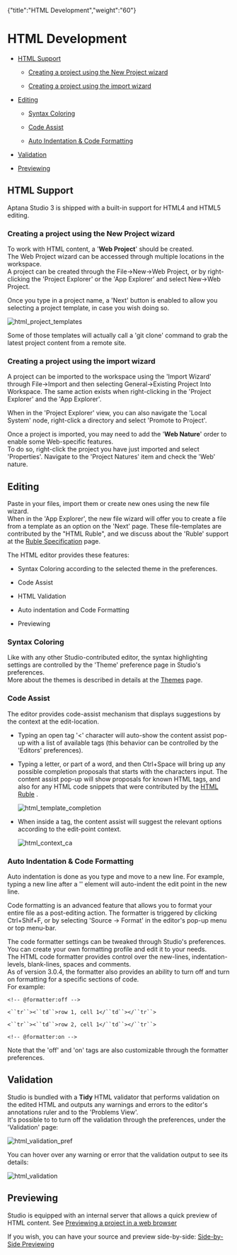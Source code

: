 {"title":"HTML Development","weight":"60"} 

# HTML Development

*   [HTML Support](#HTMLSupport)
    
    *   [Creating a project using the New Project wizard](#CreatingaprojectusingtheNewProjectwizard)
        
    *   [Creating a project using the import wizard](#Creatingaprojectusingtheimportwizard)
        
*   [Editing](#Editing)
    
    *   [Syntax Coloring](#SyntaxColoring)
        
    *   [Code Assist](#CodeAssist)
        
    *   [Auto Indentation & Code Formatting](#AutoIndentation&CodeFormatting)
        
*   [Validation](#Validation)
    
*   [Previewing](#Previewing)
    

## HTML Support

Aptana Studio 3 is shipped with a built-in support for HTML4 and HTML5 editing.

### Creating a project using the New Project wizard

To work with HTML content, a '**Web Project**' should be created.  
The Web Project wizard can be accessed through multiple locations in the workspace.  
A project can be created through the File->New->Web Project, or by right-clicking the 'Project Explorer' or the 'App Explorer' and select New->Web Project.

Once you type in a project name, a 'Next' button is enabled to allow you selecting a project template, in case you wish doing so.

![html_project_templates](/Images/appc/download/attachments/30083084/html_project_templates.jpg)

Some of those templates will actually call a 'git clone' command to grab the latest project content from a remote site.

### Creating a project using the import wizard

A project can be imported to the workspace using the 'Import Wizard' through File->Import and then selecting General->Existing Project Into Workspace. The same action exists when right-clicking in the 'Project Explorer' and the 'App Explorer'.

When in the 'Project Explorer' view, you can also navigate the 'Local System' node, right-click a directory and select 'Promote to Project'.

Once a project is imported, you may need to add the '**Web Nature**' order to enable some Web-specific features.  
To do so, right-click the project you have just imported and select 'Properties'. Navigate to the 'Project Natures' item and check the 'Web' nature.

## Editing

Paste in your files, import them or create new ones using the new file wizard.  
When in the 'App Explorer', the new file wizard will offer you to create a file from a template as an option on the 'Next' page. These file-templates are contributed by the "HTML Ruble", and we discuss about the 'Ruble' support at the [Ruble Specification](/docs/appc/Axway_Appcelerator_Studio/Axway_Appcelerator_Studio_Guide/Customizing_Studio/Rubles/Ruble_Specification/) page.

The HTML editor provides these features:

*   Syntax Coloring according to the selected theme in the preferences.
    
*   Code Assist
    
*   HTML Validation
    
*   Auto indentation and Code Formatting
    
*   Previewing
    

### Syntax Coloring

Like with any other Studio-contributed editor, the syntax highlighting settings are controlled by the 'Theme' preference page in Studio's preferences.  
More about the themes is described in details at the [Themes](/docs/appc/Axway_Appcelerator_Studio/Axway_Appcelerator_Studio_Guide/Customizing_Studio/Themes/) page.

### Code Assist

The editor provides code-assist mechanism that displays suggestions by the context at the edit-location.

*   Typing an open tag '<' character will auto-show the content assist pop-up with a list of available tags (this behavior can be controlled by the 'Editors' preferences).
    
*   Typing a letter, or part of a word, and then Ctrl+Space will bring up any possible completion proposals that starts with the characters input. The content assist pop-up will show proposals for known HTML tags, and also for any HTML code snippets that were contributed by the [HTML Ruble](/docs/appc/Axway_Appcelerator_Studio/Axway_Appcelerator_Studio_Guide/Customizing_Studio/Rubles/Ruble_Specification/) .
    
    ![html_template_completion](/Images/appc/download/attachments/30083084/html_template_completion.jpg)
    
*   When inside a tag, the content assist will suggest the relevant options according to the edit-point context.
    
    ![html_context_ca](/Images/appc/download/attachments/30083084/html_context_ca.jpg)
    

### Auto Indentation & Code Formatting

Auto indentation is done as you type and move to a new line. For example, typing a new line after a '<html>' element will auto-indent the edit point in the new line.

Code formatting is an advanced feature that allows you to format your entire file as a post-editing action. The formatter is triggered by clicking Ctrl+Shif+F, or by selecting 'Source -> Format' in the editor's pop-up menu or top menu-bar.

The code formatter settings can be tweaked through Studio's preferences. You can create your own formatting profile and edit it to your needs.  
The HTML code formatter provides control over the new-lines, indentation-levels, blank-lines, spaces and comments.  
As of version 3.0.4, the formatter also provides an ability to turn off and turn on formatting for a specific sections of code.  
For example:

`<!-- @formatter:off -->`

`<``tr``><``td``>row 1, cell 1</``td``></``tr``>`

`<``tr``><``td``>row 2, cell 1</``td``></``tr``>`

`<!-- @formatter:on -->`

Note that the 'off' and 'on' tags are also customizable through the formatter preferences.

## Validation

Studio is bundled with a **Tidy** HTML validator that performs validation on the edited HTML and outputs any warnings and errors to the editor's annotations ruler and to the 'Problems View'.  
It's possible to to turn off the validation through the preferences, under the 'Validation' page:

![html_validation_pref](/Images/appc/download/attachments/30083084/html_validation_pref.jpg)

You can hover over any warning or error that the validation output to see its details:

![html_validation](/Images/appc/download/attachments/30083084/html_validation.jpg)

## Previewing

Studio is equipped with an internal server that allows a quick preview of HTML content. See [Previewing a project in a web browser](/docs/appc/Axway_Appcelerator_Studio/Axway_Appcelerator_Studio_Guide/Web_Development/Previewing/Previewing_a_project_in_a_web_browser/)

If you wish, you can have your source and preview side-by-side: [Side-by-Side Previewing](/docs/appc/Axway_Appcelerator_Studio/Axway_Appcelerator_Studio_Guide/Web_Development/Previewing/Side-by-Side_Previewing/)
